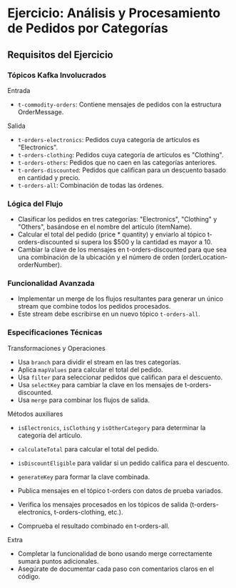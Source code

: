 # Ejercicio: Análisis y Procesamiento de Pedidos por Categorías

## Requisitos del Ejercicio
### Tópicos Kafka Involucrados

Entrada
- `t-commodity-orders`: Contiene mensajes de pedidos con la estructura OrderMessage.

Salida
- `t-orders-electronics`: Pedidos cuya categoría de artículos es "Electronics".
- `t-orders-clothing`: Pedidos cuya categoría de artículos es "Clothing".
- `t-orders-others`: Pedidos que no caen en las categorías anteriores.
- `t-orders-discounted`: Pedidos que califican para un descuento basado en cantidad y precio.
- `t-orders-all`: Combinación de todas las órdenes.

### Lógica del Flujo

- Clasificar los pedidos en tres categorías: "Electronics", "Clothing" y "Others", basándose en el nombre del artículo (itemName).
- Calcular el total del pedido (price * quantity) y enviarlo al tópico t-orders-discounted si supera los $500 y la cantidad es mayor a 10.
- Cambiar la clave de los mensajes en t-orders-discounted para que sea una combinación de la ubicación y el número de orden (orderLocation-orderNumber).

### Funcionalidad Avanzada

- Implementar un merge de los flujos resultantes para generar un único stream que combine todos los pedidos procesados. 
- Este stream debe escribirse en un nuevo tópico `t-orders-all`.

### Especificaciones Técnicas

Transformaciones y Operaciones

- Usa `branch` para dividir el stream en las tres categorías.
- Aplica `mapValues` para calcular el total del pedido.
- Usa `filter` para seleccionar pedidos que califican para el descuento.
- Usa `selectKey` para cambiar la clave en los mensajes de t-orders-discounted.
- Usa `merge` para combinar los flujos de salida.

Métodos auxiliares

- `isElectronics`, `isClothing` y `isOtherCategory` para determinar la categoría del artículo.
- `calculateTotal` para calcular el total del pedido.
- `isDiscountEligible` para validar si un pedido califica para el descuento.
- `generateKey` para formar la clave combinada.

- Publica mensajes en el tópico t-orders con datos de prueba variados.
- Verifica los mensajes procesados en los tópicos de salida (t-orders-electronics, t-orders-clothing, etc.).
- Comprueba el resultado combinado en t-orders-all.

Extra
- Completar la funcionalidad de bono usando merge correctamente sumará puntos adicionales. 
- Asegúrate de documentar cada paso con comentarios claros en el código.